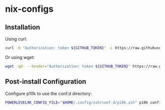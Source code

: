 # nix-configs

## Installation

Using curl:

```bash
curl -H "Authorization: token ${GITHUB_TOKEN}" -L https://raw.githubusercontent.com/shawnkhoffman/nix-configs/main/install.sh | bash
```

Or using wget:

```bash
wget -qO- --header="Authorization: token ${GITHUB_TOKEN}" https://raw.githubusercontent.com/shawnkhoffman/nix-configs/main/install.sh | bash
```

## Post-install Configuration

Configure p10k to use the conf.d directory:

```bash
POWERLEVEL9K_CONFIG_FILE="$HOME/.config/zsh/conf.d/p10k.zsh" p10k configure
```
